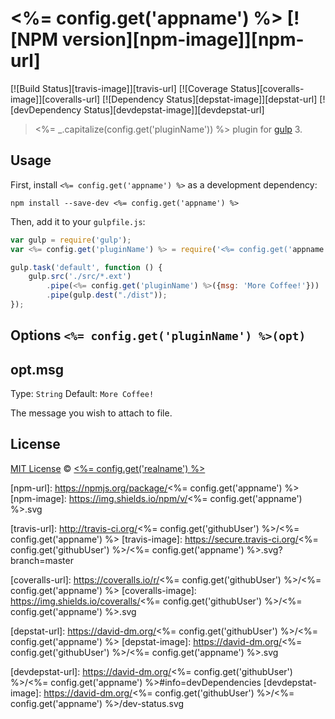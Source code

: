 # <%= config.get('appname') %> [![NPM version][npm-image]][npm-url]
[![Build Status][travis-image]][travis-url] [![Coverage Status][coveralls-image]][coveralls-url] [![Dependency Status][depstat-image]][depstat-url] [![devDependency Status][devdepstat-image]][devdepstat-url]


> <%= _.capitalize(config.get('pluginName')) %> plugin for [gulp](http://gulpjs.com/) 3.

## Usage

First, install `<%= config.get('appname') %>` as a development dependency:

```shell
npm install --save-dev <%= config.get('appname') %>
```

Then, add it to your `gulpfile.js`:

```javascript
var gulp = require('gulp');
var <%= config.get('pluginName') %> = require('<%= config.get('appname') %>');

gulp.task('default', function () {
    gulp.src('./src/*.ext')
        .pipe(<%= config.get('pluginName') %>({msg: 'More Coffee!'}))
        .pipe(gulp.dest("./dist"));
});
```

## Options `<%= config.get('pluginName') %>(opt)`

## opt.msg
Type: `String`
Default: `More Coffee!`

The message you wish to attach to file.


## License

[MIT License](http://en.wikipedia.org/wiki/MIT_License) © [<%= config.get('realname') %>](<%= config.get('homepage') %>)

[npm-url]: https://npmjs.org/package/<%= config.get('appname') %>
[npm-image]: https://img.shields.io/npm/v/<%= config.get('appname') %>.svg

[travis-url]: http://travis-ci.org/<%= config.get('githubUser') %>/<%= config.get('appname') %>
[travis-image]: https://secure.travis-ci.org/<%= config.get('githubUser') %>/<%= config.get('appname') %>.svg?branch=master

[coveralls-url]: https://coveralls.io/r/<%= config.get('githubUser') %>/<%= config.get('appname') %>
[coveralls-image]: https://img.shields.io/coveralls/<%= config.get('githubUser') %>/<%= config.get('appname') %>.svg

[depstat-url]: https://david-dm.org/<%= config.get('githubUser') %>/<%= config.get('appname') %>
[depstat-image]: https://david-dm.org/<%= config.get('githubUser') %>/<%= config.get('appname') %>.svg

[devdepstat-url]: https://david-dm.org/<%= config.get('githubUser') %>/<%= config.get('appname') %>#info=devDependencies
[devdepstat-image]: https://david-dm.org/<%= config.get('githubUser') %>/<%= config.get('appname') %>/dev-status.svg
